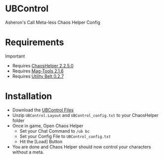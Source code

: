 # UBControl
 Asheron's Call Meta-less Chaos Helper Config

# Requirements
> [!IMPORTANT]
> - Requires [ChaosHelper 2.2.5.0](https://github.com/Oonej/ChaosHelper/releases/tag/2.2.5.0)
> - Requires [Mag-Tools 2.1.6](https://github.com/Mag-nus/Mag-Plugins/releases/tag/Mag-Tools-v2.1.6)
> - Requires [Utility Belt 0.2.7](https://utilitybelt.gitlab.io/releases/)

# Installation
- Download the [UBControl Files](https://github.com/mudzereli/UBControl/archive/refs/heads/main.zip)
- Unzip `UBControl.Layout` and `UBControl_config.txt` to your ChaosHelper folder
- Once in game, Open Chaos Helper
    - Set your Chat Command to `/ub bc`
    - Set your Config File to `UBControl_config.txt`
    - Hit the [Load] Button
- You are done and Chaos Helper should now control your characters without a meta.
